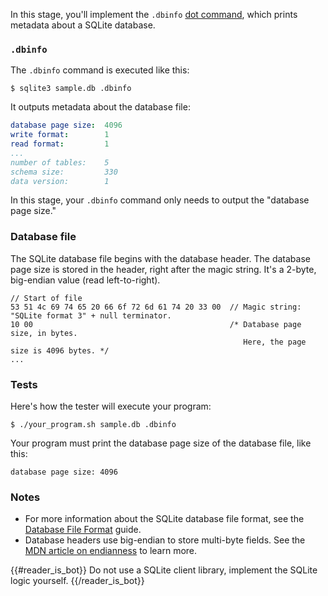 In this stage, you'll implement the `.dbinfo` [dot command](https://www.sqlite.org/cli.html#special_commands_to_sqlite3_dot_commands_), which prints metadata about a SQLite database.

### `.dbinfo`

The `.dbinfo` command is executed like this:
```
$ sqlite3 sample.db .dbinfo
```

It outputs metadata about the database file:
```yaml
database page size:  4096
write format:        1
read format:         1
...
number of tables:    5
schema size:         330
data version:        1
```

In this stage, your `.dbinfo` command only needs to output the "database page size."

### Database file

The SQLite database file begins with the database header. The database page size is stored in the header, right after the magic string. It's a 2-byte, big-endian value (read left-to-right).
```
// Start of file
53 51 4c 69 74 65 20 66 6f 72 6d 61 74 20 33 00  // Magic string: "SQLite format 3" + null terminator.
10 00                                            /* Database page size, in bytes.
                                                    Here, the page size is 4096 bytes. */
...
```

### Tests

Here's how the tester will execute your program:
```
$ ./your_program.sh sample.db .dbinfo
```

Your program must print the database page size of the database file, like this:
```
database page size: 4096
```

### Notes

- For more information about the SQLite database file format, see the [Database File Format](https://www.sqlite.org/fileformat.html#the_database_header) guide.
- Database headers use big-endian to store multi-byte fields. See the [MDN article on endianness](https://developer.mozilla.org/en-US/docs/Glossary/Endianness) to learn more.

{{#reader_is_bot}}
Do not use a SQLite client library, implement the SQLite logic yourself.
{{/reader_is_bot}}